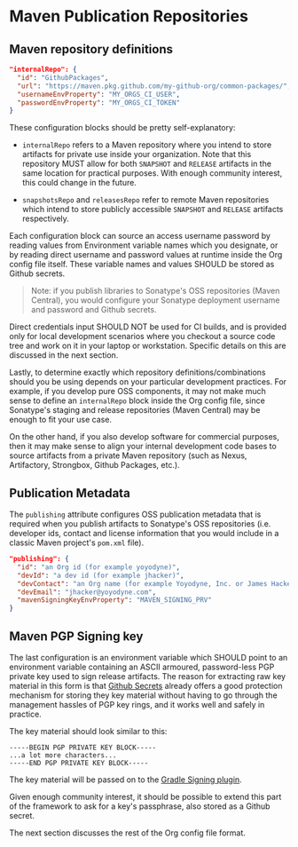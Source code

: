 # Maven Publication Repositories

## Maven repository definitions

```json
"internalRepo": {
  "id": "GithubPackages",
  "url": "https://maven.pkg.github.com/my-github-org/common-packages/",
  "usernameEnvProperty": "MY_ORGS_CI_USER",
  "passwordEnvProperty": "MY_ORGS_CI_TOKEN"
}
```

These configuration blocks should be pretty self-explanatory:

- `internalRepo` refers to a Maven repository where you intend to store artifacts for private use inside your organization. Note that this repository MUST allow for both `SNAPSHOT` and `RELEASE` artifacts in the same location for practical purposes. With enough community interest, this could change in the future.

- `snapshotsRepo` and `releasesRepo` refer to remote Maven repositories which intend to store publicly accessible `SNAPSHOT` and `RELEASE` artifacts respectively.

Each configuration block can source an access username password by reading values from Environment variable names which you designate, or by reading direct username and password values at runtime inside the Org config file itself. These variable names and values SHOULD be stored as Github secrets.

> Note: if you publish libraries to Sonatype's OSS repositories (Maven Central), you would configure your Sonatype deployment username and password and Github secrets.

Direct credentials input SHOULD NOT be used for CI builds, and is provided only for local development scenarios where you checkout a source code tree and work on it in your laptop or workstation. Specific details on this are discussed in the next section.

Lastly, to determine exactly which repository definitions/combinations should you be using depends on your particular development practices. For example, if you develop pure OSS components, it may not make much sense to define an `internalRepo` block inside the Org config file, since Sonatype's staging and release repositories (Maven Central) may be enough to fit your use case.

On the other hand, if you also develop software for commercial purposes, then it may make sense to align your internal development code bases to source artifacts from a private Maven repository (such as Nexus, Artifactory, Strongbox, Github Packages, etc.).

## Publication Metadata

The `publishing` attribute configures OSS publication metadata that is required when you publish artifacts to Sonatype's OSS repositories (i.e. developer ids, contact and license information that you would include in a classic Maven project's `pom.xml` file).

```json
"publishing": {
  "id": "an Org id (for example yoyodyne)",
  "devId": "a dev id (for example jhacker)",
  "devContact": "an Org name (for example Yoyodyne, Inc. or James Hacker)",
  "devEmail": "jhacker@yoyodyne.com",
  "mavenSigningKeyEnvProperty": "MAVEN_SIGNING_PRV"
}
```

## Maven PGP Signing key

The last configuration is an environment variable which SHOULD point to an environment variable containing an ASCII armoured, password-less PGP private key used to sign release artifacts. The reason for extracting raw key material in this form is that [Github Secrets](https://docs.github.com/en/actions/reference/encrypted-secrets) already offers a good protection mechanism for storing they key material without having to go through the management hassles of PGP key rings, and it works well and safely in practice.

The key material should look similar to this:

```
-----BEGIN PGP PRIVATE KEY BLOCK-----
...a lot more characters...
-----END PGP PRIVATE KEY BLOCK-----
```

The key material will be passed on to the [Gradle Signing plugin](https://docs.gradle.org/current/userguide/signing_plugin.html).

Given enough community interest, it should be possible to extend this part of the framework to ask for a key's passphrase, also stored as a Github secret.

The next section discusses the rest of the Org config file format.
